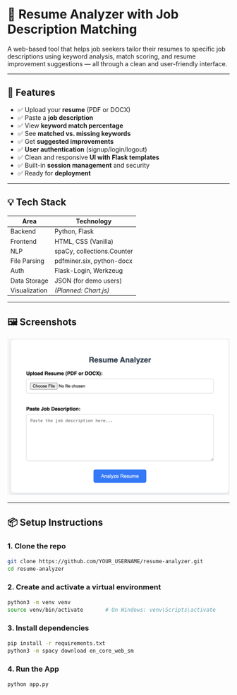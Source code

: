 # 📄 Resume Analyzer with Job Description Matching

A web-based tool that helps job seekers tailor their resumes to specific job descriptions using keyword analysis, match scoring, and resume improvement suggestions — all through a clean and user-friendly interface.

---

## 🚀 Features

- ✅ Upload your **resume** (PDF or DOCX)
- ✅ Paste a **job description**
- ✅ View **keyword match percentage**
- ✅ See **matched vs. missing keywords**
- ✅ Get **suggested improvements**
- ✅ **User authentication** (signup/login/logout)
- ✅ Clean and responsive **UI with Flask templates**
- ✅ Built-in **session management** and security
- ✅ Ready for **deployment**

---

## 💡 Tech Stack

| Area          | Technology              |
|---------------|--------------------------|
| Backend       | Python, Flask            |
| Frontend      | HTML, CSS (Vanilla)      |
| NLP           | spaCy, collections.Counter |
| File Parsing  | pdfminer.six, python-docx |
| Auth          | Flask-Login, Werkzeug    |
| Data Storage  | JSON (for demo users)    |
| Visualization | *(Planned: Chart.js)*    |

---

## 🖼️ Screenshots

![Alt text](homepage.png)

---

## 📦 Setup Instructions

### 1. Clone the repo

```bash
git clone https://github.com/YOUR_USERNAME/resume-analyzer.git
cd resume-analyzer
```

### 2. Create and activate a virtual environment
```bash
python3 -m venv venv
source venv/bin/activate       # On Windows: venv\Scripts\activate
```
### 3. Install dependencies
```bash
pip install -r requirements.txt
python3 -m spacy download en_core_web_sm
```

### 4. Run the App
```bash
python app.py
```


